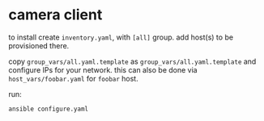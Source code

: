 # camera client

to install create `inventory.yaml`, with `[all]` group.
add host(s) to be provisioned there.

copy `group_vars/all.yaml.template` as `group_vars/all.yaml.template` and configure IPs for your network.
this can also be done via `host_vars/foobar.yaml` for `foobar` host.

run:
```
ansible configure.yaml
```
